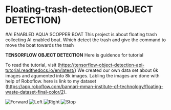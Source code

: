 # Floating-trash-detection(OBJECT DETECTION)
#AI ENABLED AQUA SCOPPER BOAT
This project is about floating trash collecting AI enabled boat. Which detect the trash and give the command to move the boat towards the trash 

**TENSORFLOW OBJECT DETECTION**
Here is guidence for tutorial

To read the tutorial, visit (https://tensorflow-object-detection-api-tutorial.readthedocs.io/en/latest/)
We created our own data set about 6k images and agumented into 8k images.
Labling the images are done with help of Roboflow. here is link to my dataset (https://app.roboflow.com/bannari-mman-institute-of-technology/floating-waste-dataset-final-color/2).

![Forward ](https://user-images.githubusercontent.com/106106967/198337124-615c5491-054f-45ac-bc46-24d62cb8d468.jpeg)
![Left](https://user-images.githubusercontent.com/106106967/198337195-ab41b27e-946d-486f-9575-7cff981d61bc.jpeg)
![Right](https://user-images.githubusercontent.com/106106967/198337245-7e94f349-4d63-435e-a32c-b6b64bb26192.jpeg)
![Stop](https://user-images.githubusercontent.com/106106967/198337286-4ca44aea-9289-488e-b549-84cb2aff0c3d.jpeg)
